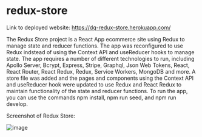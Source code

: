 # redux-store

Link to deployed website: https://dq-redux-store.herokuapp.com/

The Redux Store project is a React App ecommerce site using Redux to manage state and reducer functions. The app was reconfigured to use Redux indstead of using the Context API and useReducer hooks to manage state. The app requires a number of different technologies to run, including Apollo Server, Bcrypt, Express, Stripe, Graphql, Json Web Tokens, React, React Router, React Redux, Redux, Service Workers, MongoDB and more. A store file was added and the pages and components using the Context API and useReducer hook were updated to use Redux and React Redux to maintain functionality of the state and reducer functions. To run the app, you can use the commands npm install, npm run seed, and npm run develop. 

Screenshot of Redux Store:

![image](https://user-images.githubusercontent.com/82297346/143132714-6f50dcae-eb29-44d4-8aba-a71be5c799bc.png)
